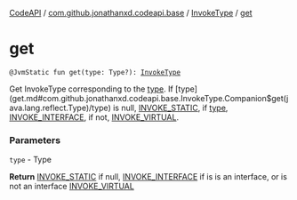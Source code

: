 [CodeAPI](../../index.md) / [com.github.jonathanxd.codeapi.base](../index.md) / [InvokeType](index.md) / [get](.)

# get

`@JvmStatic fun get(type: Type?): `[`InvokeType`](index.md)

Get InvokeType corresponding to the [type](get.md#com.github.jonathanxd.codeapi.base.InvokeType.Companion$get(java.lang.reflect.Type)/type). If [type](get.md#com.github.jonathanxd.codeapi.base.InvokeType.Companion$get(java.lang.reflect.Type)/type) is null, [INVOKE_STATIC](-i-n-v-o-k-e_-s-t-a-t-i-c.md), if [type](../../com.github.jonathanxd.codeapi.util/java.lang.reflect.-type/is-interface.md), [INVOKE_INTERFACE](-i-n-v-o-k-e_-i-n-t-e-r-f-a-c-e.md), if not, [INVOKE_VIRTUAL](-i-n-v-o-k-e_-v-i-r-t-u-a-l.md).

### Parameters

`type` - Type

**Return**
[INVOKE_STATIC](-i-n-v-o-k-e_-s-t-a-t-i-c.md) if null, [INVOKE_INTERFACE](-i-n-v-o-k-e_-i-n-t-e-r-f-a-c-e.md) if is is an interface, or is not an interface [INVOKE_VIRTUAL](-i-n-v-o-k-e_-v-i-r-t-u-a-l.md)

